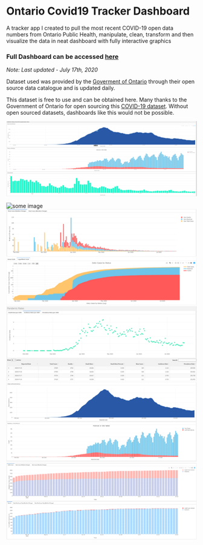 # Ontario Covid19 Tracker Dashboard
A tracker app I created to pull the most recent COVID-19 open data numbers from Ontario Public Health, manipulate, clean, transform and then visualize the data in neat dashboard with fully interactive graphics 

### Full Dashboard can be accessed [here](https://rpubs.com/PatrickSch/640919)
*Note: Last updated - July 17th, 2020* 


Dataset used was provided by the [Goverment of Ontario](https://www.ontario.ca/) through their open source data catalogue and is updated daily.

This dataset is free to use and can be obtained here. Many thanks to the Government of Ontario for open sourcing this [COVID-19 dataset](https://data.ontario.ca/dataset/status-of-covid-19-cases-in-ontario). Without open sourced datasets, dashboards like this would not be possible.

![some image](images/capture7_landingpage.PNG)

![some image](images/Capture1.PNG)
![some image](images/Capture2.PNG)
![some image](images/Capture3.PNG)
![some image](images/Capture4.PNG)
![some image](images/Capture5.PNG)
![some image](images/Capture6.PNG)
